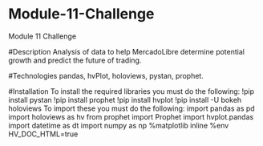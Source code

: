 # Module-11-Challenge
Module 11 Challenge

#Description
Analysis of data to help MercadoLibre determine potential growth and predict the future of trading.

#Technologies
pandas, hvPlot, holoviews, pystan, prophet.

#Installation
To install the required libraries you must do the following:
!pip install pystan
!pip install prophet
!pip install hvplot
!pip install -U bokeh holoviews
To import these you must do the following:
import pandas as pd
import holoviews as hv
from prophet import Prophet
import hvplot.pandas
import datetime as dt
import numpy as np
%matplotlib inline
%env HV_DOC_HTML=true
